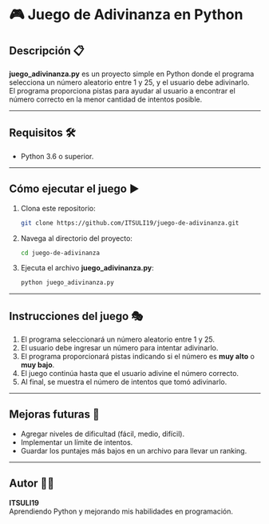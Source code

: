 # 🎮 Juego de Adivinanza en Python

## Descripción 📋

**juego\_adivinanza.py** es un proyecto simple en Python donde el programa selecciona un número aleatorio entre 1 y 25, y el usuario debe adivinarlo.\
El programa proporciona pistas para ayudar al usuario a encontrar el número correcto en la menor cantidad de intentos posible.

---

## Requisitos 🛠️

- Python 3.6 o superior.

---

## Cómo ejecutar el juego ▶️

1. Clona este repositorio:
   ```bash
   git clone https://github.com/ITSULI19/juego-de-adivinanza.git
   ```
2. Navega al directorio del proyecto:
   ```bash
   cd juego-de-adivinanza
   ```
3. Ejecuta el archivo **juego\_adivinanza.py**:
   ```bash
   python juego_adivinanza.py
   ```

---

## Instrucciones del juego 🎭

1. El programa seleccionará un número aleatorio entre 1 y 25.
2. El usuario debe ingresar un número para intentar adivinarlo.
3. El programa proporcionará pistas indicando si el número es **muy alto** o **muy bajo**.
4. El juego continúa hasta que el usuario adivine el número correcto.
5. Al final, se muestra el número de intentos que tomó adivinarlo.

---

## Mejoras futuras 🚀

- Agregar niveles de dificultad (fácil, medio, difícil).
- Implementar un límite de intentos.
- Guardar los puntajes más bajos en un archivo para llevar un ranking.

---

## Autor 👨‍💻

**ITSULI19**\
Aprendiendo Python y mejorando mis habilidades en programación.

